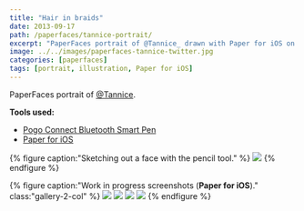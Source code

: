 ```yaml
---
title: "Hair in braids"
date: 2013-09-17
path: /paperfaces/tannice-portrait/
excerpt: "PaperFaces portrait of @Tannice_ drawn with Paper for iOS on an iPad."
image: ../../images/paperfaces-tannice-twitter.jpg
categories: [paperfaces]
tags: [portrait, illustration, Paper for iOS]
---
```


PaperFaces portrait of <a href="https://twitter.com/Tannice_">@Tannice</a>.

**Tools used:**

- [Pogo Connect Bluetooth Smart Pen](https://www.amazon.com/gp/product/B009K448L4/ref=as_li_ss_tl?ie=UTF8&camp=1789&creative=390957&creativeASIN=B009K448L4&linkCode=as2&tag=mademist-20)
- [Paper for iOS](https://paper.bywetransfer.com/)

{% figure caption:"Sketching out a face with the pencil tool." %}
[![](../../images/paperfaces-tannice-process-1-750.jpg)](../../images/paperfaces-tannice-process-1-lg.jpg)
{% endfigure %}

{% figure caption:"Work in progress screenshots (**Paper for iOS**)." class:"gallery-2-col" %}
[![](../../images/paperfaces-tannice-process-2-600.jpg)](../../images/paperfaces-tannice-process-2-lg.jpg)
[![](../../images/paperfaces-tannice-process-3-600.jpg)](../../images/paperfaces-tannice-process-3-lg.jpg)
[![](../../images/paperfaces-tannice-process-4-600.jpg)](../../images/paperfaces-tannice-process-4-lg.jpg)
[![](../../images/paperfaces-tannice-process-5-600.jpg)](../../images/paperfaces-tannice-process-5-lg.jpg)
{% endfigure %}
